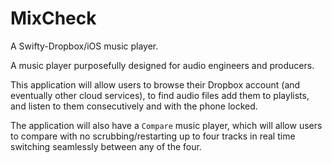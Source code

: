 # MixCheck
A Swifty-Dropbox/iOS music player.


A music player purposefully designed for audio engineers and producers.

This application will allow users to browse their Dropbox account (and eventually other cloud services), to find audio files
  add them to playlists, and listen to them consecutively and with the phone locked.  
  
The application will also have a `Compare` music player, which will allow users to compare with no scrubbing/restarting up to four tracks in real time 
  switching seamlessly between any of the four.
